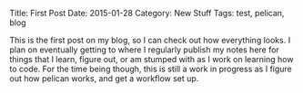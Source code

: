 Title: First Post
Date: 2015-01-28
Category: New Stuff
Tags: test, pelican, blog


This is the first post on my blog, so I can check out how everything looks. I plan on eventually getting to where I regularly publish my notes here for things that I learn, figure out, or am stumped with as I work on learning how to code. For the time being though, this is still a work in progress as I figure out how pelican works, and get a workflow set up. 
